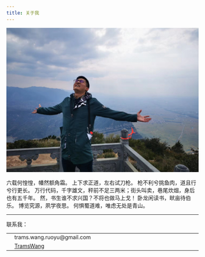 ```yaml
---
title: 关于我
---
```


![MySelf](myself.jpg)

六载何惶惶，幡然额角霜。
上下求正道，左右试刀枪。
枪不利兮挑鱼肉，道且行兮行更长。
万行代码，千字雄文，秤前不足三两米；街头叫卖，巷尾炊烟，身后也有五千年。
然，书生谁不求兴国？不将也做马上戈！
卧龙闲读书，畎亩待伯乐。
博览究源，夙学夜思。
何惧蜀道难，唯虑无处是青山。

---

联系我：

<table>
  <colgroup>
      <col span="1" style="width: 1em;">
      <col span="1" style="width: 50em;">
  </colgroup>
  <tr>
    <td><i class="fa fa-envelope"></i></td>
    <td>trams.wang.ruoyu@gmail.com</td>
  </tr>
  <tr>
    <td><i class="fa fa-github"></i></td>
    <td><a href="https://github.com/TramsWang/">TramsWang</a></td>
  </tr>
</table>



